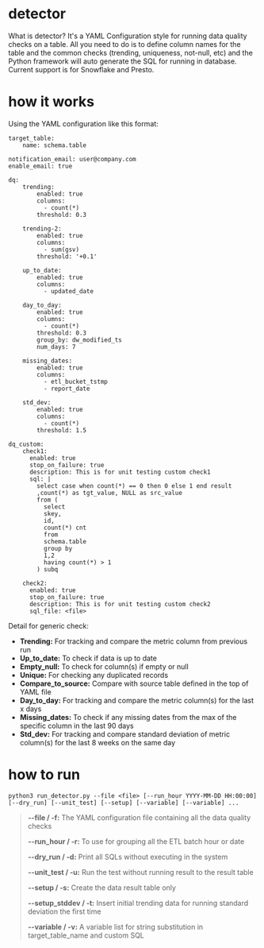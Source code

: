 # detector
What is detector? It's a YAML Configuration style for running data quality checks on a table. All you need to do is to define column names for the table and the common checks (trending, uniqueness, not-null, etc) and the Python framework will auto generate the SQL for running in database. Current support is for Snowflake and Presto.

# how it works
Using the YAML configuration like this format:
```
target_table:
    name: schema.table
 
notification_email: user@company.com
enable_email: true
 
dq:
    trending:
        enabled: true
        columns:
          - count(*)
        threshold: 0.3
 
    trending-2:
        enabled: true
        columns:
          - sum(gsv)
        threshold: '+0.1'
 
    up_to_date:
        enabled: true
        columns:
          - updated_date
 
    day_to_day:
        enabled: true
        columns:
          - count(*)
        threshold: 0.3
        group_by: dw_modified_ts
        num_days: 7
 
    missing_dates:
        enabled: true
        columns:
          - etl_bucket_tstmp
          - report_date
 
    std_dev:
        enabled: true
        columns:
          - count(*)
        threshold: 1.5
 
dq_custom:
    check1:
      enabled: true
      stop_on_failure: true
      description: This is for unit testing custom check1
      sql: |
        select case when count(*) == 0 then 0 else 1 end result
        ,count(*) as tgt_value, NULL as src_value
        from (
          select
          skey,
          id,
          count(*) cnt
          from
          schema.table
          group by
          1,2
          having count(*) > 1
        ) subq
 
    check2:
      enabled: true
      stop_on_failure: true
      description: This is for unit testing custom check2
      sql_file: <file>
```
Detail for generic check:
- **Trending:** For tracking and compare the metric column from previous run
- **Up_to_date:** To check if data is up to date
- **Empty_null:** To check for column(s) if empty or null
- **Unique:** For checking any duplicated records
- **Compare_to_source:** Compare with source table defined in the top of YAML file
- **Day_to_day:** For tracking and compare the metric column(s) for the last x days
- **Missing_dates:** To check if any missing dates from the max of the specific column in the last 90 days
- **Std_dev:** For tracking and compare standard deviation of metric column(s) for the last 8 weeks on the same day

# how to run
```
python3 run_detector.py --file <file> [--run_hour YYYY-MM-DD HH:00:00] [--dry_run] [--unit_test] [--setup] [--variable] [--variable] ...
```

> **--file / -f:**	The YAML configuration file containing all the data quality checks
> 
> **--run_hour / -r:**	To use for grouping all the ETL batch hour or date
> 
> **--dry_run / -d:**	Print all SQLs without executing in the system
> 
> **--unit_test / -u:**	Run the test without running result to the result table
> 
> **--setup / -s:**	Create the data result table only
> 
> **--setup_stddev / -t:**	Insert initial trending data for running standard deviation the first time
> 
> **--variable / -v:**	A variable list for string substitution in target_table_name and custom SQL
